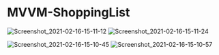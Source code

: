 # MVVM-ShoppingList
![Screenshot_2021-02-16-15-11-12](https://user-images.githubusercontent.com/58287865/108068968-79128300-706b-11eb-8e0b-a0831f4953b2.png)
![Screenshot_2021-02-16-15-11-24](https://user-images.githubusercontent.com/58287865/108068974-7adc4680-706b-11eb-93dd-db1969bd396e.png)

![Screenshot_2021-02-16-15-10-45](https://user-images.githubusercontent.com/58287865/108068945-731ca200-706b-11eb-8b0f-2fbb0dca76f1.png)
![Screenshot_2021-02-16-15-10-57](https://user-images.githubusercontent.com/58287865/108068959-76179280-706b-11eb-993b-495da0f18685.png)

